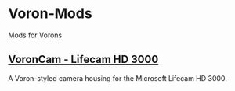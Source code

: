 # Voron-Mods
Mods for Vorons

## [VoronCam - Lifecam HD 3000](https://github.com/lum0x3d/Voron-Mods/tree/main/VoronCam)
A Voron-styled camera housing for the Microsoft Lifecam HD 3000.

